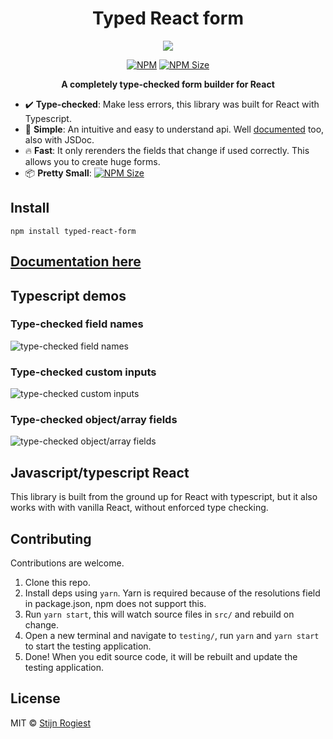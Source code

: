 <h1 align="center" width="100%">
    Typed React form
</h1>

<p align="center" width="100%">
    <img src="https://github.com/CodeStix/typed-react-form/raw/master/docs/images/thumbextrasmall.png"> 
</p>

<p align="center" width="100%">
    <a href="https://www.npmjs.com/package/typed-react-form"><img alt="NPM" src="https://img.shields.io/npm/v/typed-react-form.svg" /></a>
    <a href="https://bundlephobia.com/result?p=typed-react-form"><img alt="NPM Size" src="https://img.shields.io/bundlephobia/minzip/typed-react-form" /></a>
</p>

<p align="center" width="100%">
    <strong>A completely type-checked form builder for React</strong>
</p>

- ✔️ **Type-checked**: Make less errors, this library was built for React with Typescript. 
- 🤔 **Simple**: An intuitive and easy to understand api. Well [documented](https://codestix.github.io/typed-react-form/) too, also with JSDoc. 
- :fire: **Fast**: It only rerenders the fields that change if used correctly. This allows you to create huge forms.
- 📦 **Pretty Small**: [![NPM Size](https://img.shields.io/bundlephobia/minzip/typed-react-form)](https://bundlephobia.com/result?p=typed-react-form)

## Install

```  
npm install typed-react-form
```

## [Documentation here](https://codestix.github.io/typed-react-form/)

## Typescript demos

### Type-checked field names
![type-checked field names](https://github.com/CodeStix/typed-react-form/raw/master/docs/images/demo-example.png)

### Type-checked custom inputs
![type-checked custom inputs](https://github.com/CodeStix/typed-react-form/raw/master/docs/images/demo-custom.png)

### Type-checked object/array fields
![type-checked object/array fields](https://github.com/CodeStix/typed-react-form/raw/master/docs/images/demo-objectfield.png)

## Javascript/typescript React

This library is built from the ground up for React with typescript, but it also works with with vanilla React, without enforced type checking.

## Contributing

Contributions are welcome.

1. Clone this repo.
2. Install deps using `yarn`. Yarn is required because of the resolutions field in package.json, npm does not support this.
3. Run `yarn start`, this will watch source files in `src/` and rebuild on change.
4. Open a new terminal and navigate to `testing/`, run `yarn` and `yarn start` to start the testing application.
5. Done! When you edit source code, it will be rebuilt and update the testing application.

## License

MIT © [Stijn Rogiest](https://github.com/CodeStix)
